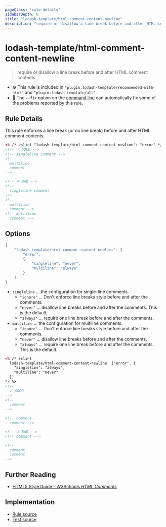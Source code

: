 ```yaml
---
pageClass: "rule-details"
sidebarDepth: 0
title: "lodash-template/html-comment-content-newline"
description: "require or disallow a line break before and after HTML comment contents"
---
```


# lodash-template/html-comment-content-newline

> require or disallow a line break before and after HTML comment contents

- :gear: This rule is included in `"plugin:lodash-template/recommended-with-html"` and `"plugin:lodash-template/all"`.
- :wrench: The `--fix` option on the [command line](https://eslint.org/docs/user-guide/command-line-interface#fixing-problems) can automatically fix some of the problems reported by this rule.

## Rule Details

This rule enforces a line break (or no line break) before and after HTML comment contents.

```html
<% /* eslint "lodash-template/html-comment-content-newline": "error" */ %>
<!-- ✓ GOOD -->
<!-- singleline comment -->
<!--
  multiline
  comment
-->

<!-- ✗ BAD -->
<!--
  singleline comment
-->
<!--
  multiline
  comment -->
<!-- multiline
  comment -->
```

## Options

```js
{
    "lodash-template/html-comment-content-newline": [
        "error",
        {
            "singleline": "never",
            "multiline": "always"
        }
    ]
}
```

- `singleline` ... the configuration for single-line comments.
    - `"ignore"` ... Don't enforce line breaks style before and after the comments.
    - `"never"` ... disallow line breaks before and after the comments. This is the default.
    - `"always"` ... require one line break before and after the comments.
- `multiline` ... the configuration for multiline comments.
    - `"ignore"` ... Don't enforce line breaks style before and after the comments.
    - `"never"` ... disallow line breaks before and after the comments.
    - `"always"` ... require one line break before and after the comments. This is the default.

<!-- prettier-ignore -->
```html
<% /* eslint
  lodash-template/html-comment-content-newline: ["error", {
    "singleline": "always",
    "multiline": "never"
  }]
*/ %>
<!--
  ✓ GOOD
-->
<!--
  comment
-->

<!-- comment
  comment -->

<!-- ✗ BAD -->
<!-- comment -->

<!--
  comment
  comment
-->

```

## Further Reading

- [HTML5 Style Guide - W3Schools _HTML Comments_](https://www.w3schools.com/html/html5_syntax.asp)

## Implementation

- [Rule source](https://github.com/ota-meshi/eslint-plugin-lodash-template/blob/master/lib/rules/html-comment-content-newline.js)
- [Test source](https://github.com/ota-meshi/eslint-plugin-lodash-template/blob/master/tests/lib/rules/html-comment-content-newline.js)
